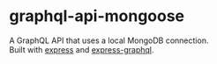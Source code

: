 # graphql-api-mongoose

A GraphQL API that uses a local MongoDB connection.<br>
Built with [express](https://github.com/expressjs/express) and [express-graphql](https://github.com/graphql/express-graphql).
